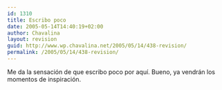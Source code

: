 ```yaml
---
id: 1310
title: Escribo poco
date: 2005-05-14T14:40:19+02:00
author: Chavalina
layout: revision
guid: http://www.wp.chavalina.net/2005/05/14/438-revision/
permalink: /2005/05/14/438-revision/
---
```

Me da la sensaci&oacute;n de que escribo poco por aqu&iacute;. Bueno, ya vendr&aacute;n los momentos de inspiraci&oacute;n.